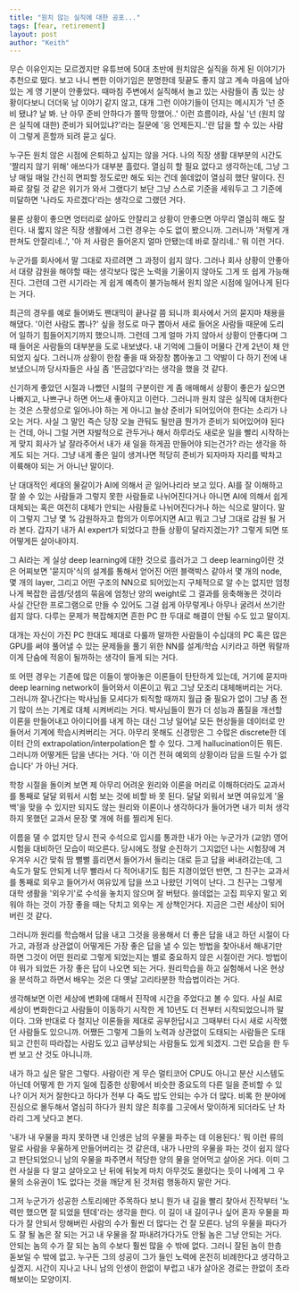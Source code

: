 ```yaml
---
title: "원치 않는 실직에 대한 공포..."
tags: [fear, retirement]
layout: post
author: "Keith"
---
```


무슨 이유인지는 모르겠지만 유튜브에 50대 초반에 원치않은 실직을 하게 된 이야기가 추천으로 떴다. 보고 나니 뻔한 이야기임은 분명한데 뒷끝도 좋지 않고 계속 마음에 남아있는 게 영 기분이 안좋았다. 때마침 주변에서 실직해서 놀고 있는 사람들이 좀 있는 상황이다보니 더더욱 남 이야기 같지 않고, 대개 그런 이야기들이 던지는 메시지가 '넌 준비 됐냐? 날 봐. 난 아무 준비 안하다가 쫄딱 망했어..' 이런 흐름이라, 사실 '넌 (원치 않은 실직에 대한) 준비가 되어있냐?'라는 질문에 '응 언제든지..'란 답을 할 수 있는 사람이 그렇게 흔할까 되려 묻고 싶다. 

누구든 원치 않은 시점에 은퇴하고 싶지는 않을 거다. 나의 직장 생활 대부분의 시간도 '짤리지 않기 위해' 애쓰다가 대부분 흘렀다. 열심히 할 필요 없다고 생각하는데, 그냥 그냥 매일 매일 간신히 면피할 정도로만 해도 되는 건데 쓸데없이 열심히 했단 말이다. 진짜로 잘릴 것 같은 위기가 와서 그랬다기 보단 그냥 스스로 기준을 세워두고 그 기준에 미달하면 '나라도 자르겠다'라는 생각으로 그랬던 거다. 

물론 상황이 좋으면 엉터리로 살아도 안잘리고 상황이 안좋으면 아무리 열심히 해도 잘린다. 내 짧지 않은 직장 생활에서 그런 경우는 수도 없이 봤으니까. 그러니까 '저렇게 개판쳐도 안잘리네..', '아 저 사람은 들어온지 얼마 안됐는데 바로 잘리네..' 뭐 이런 거다.

누군가를 회사에서 말 그대로 자르려면 그 과정이 쉽지 않다. 그러나 회사 상황이 안좋아서 대량 감원을 해야할 때는 생각보다 많은 노력을 기울이지 않아도 그게 또 쉽게 가능해진다. 그런데 그런 시기라는 게 쉽게 예측이 불가능해서 원치 않은 시점에 일어나게 된다는 거다. 

최근의 경우를 예로 들어봐도 팬대믹이 끝나갈 쯤 되니까 회사에서 거의 묻지마 채용을 해댔다. '이런 사람도 뽑나?' 싶을 정도로 마구 뽑아서 새로 들어온 사람들 때문에 도리어 일하기 힘들어지기까지 했으니까. 그런데 그게 얼마 가지 않아서 상황이 안좋다며 그때 들어온 사람들의 대부분을 도로 내보냈다. 내 기억에 그들이 머물다 간게 2년이 채 안되었지 싶다. 그러니까 상황이 한참 좋을 때 와장창 뽑아놓고 그 약발이 다 하기 전에 내보냈으니까 당사자들은 사실 좀 '뜬금없다'라는 생각을 했을 것 같다. 

신기하게 좋았던 시절과 나빴던 시절의 구분이란 게 좀 애매해서 상황이 좋은가 싶으면 나빠지고, 나쁘구나 하면 어느새 좋아지고 이런다. 그러니까 원치 않은 실직에 대처한다는 것은 스팟성으로 일어나야 하는 게 아니고 늘상 준비가 되어있어야 한다는 소리가 나오는 거다. 사실 그 말인 즉슨 당장 오늘 관둬도 될만큼 뭔가가 준비가 되어있어야 된다는 건데, 아니 그럴 거면 자발적으로 관두거나 해서 하루라도 새로운 일을 빨리 시작하는 게 맞지 회사가 날 잘라주어서 내가 새 일을 하게끔 만들어야 되는건가? 라는 생각을 하게도 되는 거다. 그냥 내게 좋은 일이 생겨나면 적당히 준비가 되자마자 자리를 박차고 이륙해야 되는 거 아니냔 말이다.

난 대대적인 세대의 물갈이가 AI에 의해서 곧 일어나리라 보고 있다. AI를 잘 이해하고 잘 쓸 수 있는 사람들과 그렇지 못한 사람들로 나뉘어진다거나 아니면 AI에 의해서 쉽게 대체되는 혹은 여전히 대체가 안되는 사람들로 나뉘어진다거나 하는 식으로 말이다. 말이 그렇지 그냥 몇 % 감원하자고 합의가 이루어지면 AI고 뭐고 그냥 그대로 감원 될 거라 본다. 갑자기 내가 AI expert가 되었다고 한들 상황이 달라지겠는가? 그렇게 되면 또 어떻게든 살아내야지.

그 AI라는 게 실상 deep learning에 대한 것으로 흘러가고 그 deep learning이란 것은 어찌보면 '묻지마'식의 설계를 통해서 얻어진 어떤 블랙박스 같아서 몇 개의 node, 몇 개의 layer, 그리고 어떤 구조의 NN으로 되어있는지 구체적으로 알 수는 없지만 엄청나게 복잡한 곱셈/덧셈의 묶음에 엄청난 양의 weight로 그 결과를 응축해놓은 것이라 사실 간단한 프로그램으로 만들 수 있어도 그걸 쉽게 아무렇게나 아무나 굴려서 쓰기란 쉽지 않다. 다루는 문제가 복잡해지면 흔한 PC 한 두대로 해결이 안될 수도 있고 말이지. 

대개는 자신이 가진 PC 한대도 제대로 다룰까 말까한 사람들이 수십대의 PC 혹은 많은 GPU를 써야 풀어낼 수 있는 문제들을 풀기 위한 NN를 설계/학습 시키라고 하면 뭐랄까 이게 단숨에 적응이 될까하는 생각이 들게 되는 거다. 

또 어떤 경우는 기존에 많은 이들이 쌓아놓은 이론들이 탄탄하게 있는데, 거기에 묻지마 deep learning network이 들어와서 이론이고 뭐고 그냥 모조리 대체해버리는 거다. 그러니까 잘나간다는 박사님들 모셔다가 퇴직할 때까지 월급 줄 필요가 없이 그냥 좀 전기 많이 쓰는 기계로 대체 시켜버리는 거다. 박사님들이 뭔가 더 성능과 품질을 개선할 이론을 만들어내고 아이디어를 내게 하는 대신 그냥 일어날 모든 현상들을 데이터로 만들어서 기계에 학습시켜버리는 거다. 아무리 못해도 신경망은 그 수많은 discrete한 데이터 간의 extrapolation/interpolation은 할 수 있다. 그게 hallucination이든 뭐든. 그러니까 어떻게든 답을 낸다는 거다. '아 이건 전혀 예외의 상황이라 답을 드릴 수가 없습니다' 가 아닌 거다.

학창 시절을 돌이켜 보면 제 아무리 어려운 원리와 이론을 머리로 이해하더라도 교과서를 통째로 달달 외워서 시험 보는 것에 비할 바 못 된다. 달달 외워서 보면 여유있게 '올백'을 맞을 수 있지만 되지도 않는 원리와 이론이나 생각하다가 들어가면 내가 미처 생각하지 못했던 교과서 문장 몇 개에 허를 찔리게 된다. 

이름을 댈 수 없지만 당시 전국 수석으로 입시를 통과한 내가 아는 누군가가 (교양) 영어 시험을 대비하던 모습이 떠오른다. 당시에도 정말 순진하기 그지없던 나는 시험장에 겨우겨우 시간 맞춰 땀 뻘뻘 흘리면서 들어가서 들리는 대로 듣고 답을 써내려갔는데, 그 속도가 말도 안되게 너무 빨라서 다 적어내기도 힘든 지경이었던 반면, 그 친구는 교과서를 통째로 외우고 들어가서 여유있게 답을 쓰고 나왔던 기억이 난다. 그 친구는 그렇게 대학 생활을 '외우기'로 수석을 놓치지 않으며 잘 버텼다. 쓸데없는 고집 피우지 말고 외워야 하는 것이 가장 좋을 때는 닥치고 외우는 게 상책인거다. 지금은 그런 세상이 되어버린 것 같다.

그러니까 원리를 학습해서 답을 내고 그것을 응용해서 더 좋은 답을 내고 하던 시절이 다 가고, 과정과 상관없이 어떻게든 가장 좋은 답을 낼 수 있는 방법을 찾아내서 해내기만 하면 그것이 어떤 원리로 그렇게 되었는지는 별로 중요하지 않은 시절이란 거다. 방법이야 뭐가 되었든 가장 좋은 답이 나오면 되는 거다. 원리학습을 하고 실험해서 나온 현상을 분석하고 하면서 배우는 것은 다 옛날 고리타분한 학습법이라는 거다. 

생각해보면 이런 세상에 변화에 대해서 진작에 시간을 주었다고 볼 수 있다. 사실 AI로 세상이 변화한다고 사람들이 이동하기 시작한 게 10년도 더 전부터 시작되었으니까 말이다. 그와 반대로 다 철지난 이론들을 제대로 공부한답시고 그때부터 다시 새로 시작했던 사람들도 있으니까. 어쨌든 그렇게 그들의 노력과 상관없이 도태되는 사람들은 도태되고 간힌히 따라잡는 사람도 있고 급부상되는 사람들도 있게 되겠지. 그런 모습을 한 두 번 보고 산 것도 아니니까.

내가 하고 싶은 말은 그렇다. 사람이란 게 무슨 멀티코어 CPU도 아니고 분산 시스템도 아닌데 어떻게 한 가지 일에 집중한 상황에서 비슷한 중요도의 다른 일을 준비할 수 있나? 이거 저거 잘한다고 하다가 전부 다 죽도 밥도 안되는 수가 더 많다. 비록 한 분야에 진심으로 몰두해서 열심히 하다가 원치 않은 최후를 그곳에서 맞이하게 되더라도 난 차라리 그게 낫다고 본다. 

'내가 내 우물을 파지 못하면 내 인생은 남의 우물을 파주는 데 이용된다.' 뭐 이런 류의 말로 사람을 우울하게 만들어버리는 것 같은데, 내가 나만의 우물을 파는 것이 쉽지 않다고 판단되었으니 남의 우물을 파주면서 적당한 양의 물을 얻어먹고 살아온 거다. 이미 그런 사실을 다 알고 살아오고 난 뒤에 뒤늦게 마치 아무것도 몰랐다는 듯이 나에게 그 우물의 소유권이 1도 없다는 것을 깨닫게 된 것처럼 행동하지 말란 거다.

그저 누군가가 성공한 스토리에만 주목하다 보니 뭔가 내 길을 빨리 찾아서 진작부터 '노력만 했으면 잘 되었을 텐데'라는 생각을 한다. 이 길이 내 길이구나 싶어 혼자 우물을 파다가 잘 안되서 망해버린 사람의 수가 훨씬 더 많다는 건 잘 모른다. 남의 우물을 파다가도 잘 될 놈은 잘 되는 거고 내 우물을 잘 파내려가다가도 안될 놈은 그냥 안되는 거다. 안되는 놈의 수가 잘 되는 놈의 수보다 훨씬 많을 수 밖에 없다. 그러니 잘된 놈이 한층 돋보일 수 밖에 없고. 누구든 그의 성공이 그가 들인 노력에 온전히 비례한다고 생각하고 싶겠지. 시간이 지나고 나니 남의 인생이 한없이 부럽고 내가 살아온 경로는 한없이 초라해보이는 모양이지. 
